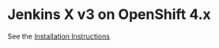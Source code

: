 # Jenkins X v3 on OpenShift 4.x

See the [Installation Instructions](https://jenkins-x.io/docs/v3/getting-started/openshift//)



